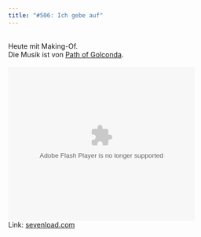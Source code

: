 ```yaml
---
title: "#506: Ich gebe auf"
---
```

<br />
Heute mit Making-Of.<br />
Die Musik ist von <a href="http://www.ilike.com/artist/Path+of+Golconda">Path of Golconda</a>.<br />
<br />
<object width="380" height="313"><param name="FlashVars" value="slxml=de.sevenload.com"><param name="movie" value="http://de.sevenload.com/pl/nVuklTu/380x313/swf" ><embed src="http://de.sevenload.com/pl/nVuklTu/380x313/swf" type="application/x-shockwave-flash" width="380" height="313" FlashVars="slxml=de.sevenload.com"></embed></object><br />Link: <a href="http://de.sevenload.com/videos/nVuklTu/Making-of-Fred-Comic-506">sevenload.com</a><br />


